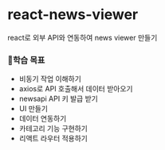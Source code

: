 # react-news-viewer

react로 외부 API와 연동하여 news viewer 만들기

### 🚩학습 목표

- 비동기 작업 이해하기
- axios로 API 호출해서 데이터 받아오기
- newsapi API 키 발급 받기
- UI 만들기
- 데이터 연동하기
- 카테고리 기능 구현하기
- 리액트 라우터 적용하기
